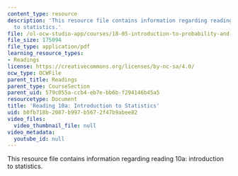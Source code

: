 ```yaml
---
content_type: resource
description: 'This resource file contains information regarding reading 10a: introduction
  to statistics.'
file: /ol-ocw-studio-app/courses/18-05-introduction-to-probability-and-statistics-spring-2014/b0fb718b2087b997b5672f47b9abee82_MIT18_05S14_Reading10a.pdf
file_size: 175094
file_type: application/pdf
learning_resource_types:
- Readings
license: https://creativecommons.org/licenses/by-nc-sa/4.0/
ocw_type: OCWFile
parent_title: Readings
parent_type: CourseSection
parent_uid: 579c055a-ccb4-eb7e-bb6b-f294146b45a5
resourcetype: Document
title: 'Reading 10a: Introduction to Statistics'
uid: b0fb718b-2087-b997-b567-2f47b9abee82
video_files:
  video_thumbnail_file: null
video_metadata:
  youtube_id: null
---
```

This resource file contains information regarding reading 10a: introduction to statistics.